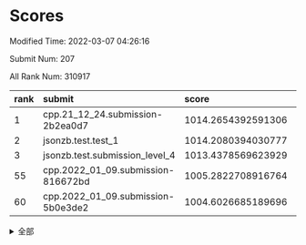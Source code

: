 # Scores

Modified Time: 2022-03-07 04:26:16

Submit Num: 207

All Rank Num: 310917

| rank |               submit               |       score        |       sigma        | pk_num |
| :--- | :--------------------------------- | :----------------- | :----------------- | :----- |
| 1    | cpp.21_12_24.submission-2b2ea0d7   | 1014.2654392591306 | 0.8051318942021292 | 6006   |
| 2    | jsonzb.test.test_1                 | 1014.2080394030777 | 0.8540462624460965 | 6004   |
| 3    | jsonzb.test.submission_level_4     | 1013.4378569623929 | 0.7987797650970663 | 6005   |
| 55   | cpp.2022_01_09.submission-816672bd | 1005.2822708916764 | 0.7199273120800773 | 6011   |
| 60   | cpp.2022_01_09.submission-5b0e3de2 | 1004.6026685189696 | 0.7194737833160519 | 6012   |


<details>
<summary>全部</summary>

| rank |                 submit                 |       score        |       sigma        | pk_num |
| :--- | :------------------------------------- | :----------------- | :----------------- | :----- |
| 1    | cpp.21_12_24.submission-2b2ea0d7       | 1014.2654392591306 | 0.8051318942021292 | 6006   |
| 2    | jsonzb.test.test_1                     | 1014.2080394030777 | 0.8540462624460965 | 6004   |
| 3    | jsonzb.test.submission_level_4         | 1013.4378569623929 | 0.7987797650970663 | 6005   |
| 4    | gobigger.level_3.submission_level_3_45 | 1011.3967745438066 | 0.7767702354430536 | 6006   |
| 5    | gobigger.level_3.submission_level_3_34 | 1011.2868426718727 | 0.7641831703689943 | 6006   |
| 6    | gobigger.level_3.submission_level_3_46 | 1011.2828082580932 | 0.7590475118110879 | 6004   |
| 7    | gobigger.level_3.submission_level_3_2  | 1011.0546382334082 | 0.7437427919870608 | 6014   |
| 8    | gobigger.level_3.submission_level_3_31 | 1011.0488865103663 | 0.7652944934646765 | 6007   |
| 9    | gobigger.level_3.submission_level_3_0  | 1011.0402836389629 | 0.771143746981382  | 6005   |
| 10   | gobigger.level_3.submission_level_3_37 | 1010.6421454072337 | 0.7536270081594364 | 6008   |
| 11   | gobigger.level_3.submission_level_3_21 | 1010.6100055506746 | 0.7725719217989534 | 6004   |
| 12   | gobigger.level_3.submission_level_3_10 | 1010.4168948638121 | 0.7360018456136151 | 6012   |
| 13   | gobigger.level_3.submission_level_3_14 | 1010.3533587210268 | 0.7586857689762508 | 6009   |
| 14   | gobigger.level_3.submission_level_3_43 | 1010.3429454648879 | 0.7629862783745315 | 6005   |
| 15   | gobigger.level_3.submission_level_3_47 | 1010.333986850776  | 0.762503192061964  | 6007   |
| 16   | gobigger.level_3.submission_level_3_25 | 1010.2852429475093 | 0.7781605827467649 | 6010   |
| 17   | gobigger.level_3.submission_level_3_22 | 1010.1756058017808 | 0.7527900710348254 | 6003   |
| 18   | gobigger.level_3.submission_level_3_4  | 1010.0648643185251 | 0.7598826546144274 | 6007   |
| 19   | gobigger.level_3.submission_level_3_1  | 1010.0346574970135 | 0.753405446849389  | 6011   |
| 20   | gobigger.level_3.submission_level_3_11 | 1009.9359983734531 | 0.7566157792641696 | 6003   |
| 21   | gobigger.level_3.submission_level_3_44 | 1009.9147823859738 | 0.7451909298277856 | 6004   |
| 22   | gobigger.level_3.submission_level_3_23 | 1009.9032745454892 | 0.7722123294637536 | 6013   |
| 23   | gobigger.level_3.submission_level_3_9  | 1009.893498332877  | 0.7713228813440606 | 6006   |
| 24   | gobigger.level_3.submission_level_3_27 | 1009.8712950939473 | 0.7555377950177742 | 6009   |
| 25   | gobigger.level_3.submission_level_3_15 | 1009.8321403963026 | 0.7512264771980306 | 6010   |
| 26   | gobigger.level_3.submission_level_3_49 | 1009.7803391871536 | 0.7362265273801638 | 6012   |
| 27   | gobigger.level_3.submission_level_3_41 | 1009.7397831442705 | 0.7405384231100651 | 6008   |
| 28   | gobigger.level_3.submission_level_3_13 | 1009.7012035825397 | 0.7578054779326359 | 6009   |
| 29   | gobigger.level_3.submission_level_3_19 | 1009.6825565811234 | 0.7472326137160761 | 6007   |
| 30   | gobigger.level_3.submission_level_3_5  | 1009.5792841420822 | 0.747509469890953  | 6007   |
| 31   | gobigger.level_3.submission_level_3_29 | 1009.5669672013919 | 0.7546059935912504 | 6012   |
| 32   | gobigger.level_3.submission_level_3_35 | 1009.5586271942783 | 0.7564093919740081 | 6007   |
| 33   | gobigger.level_3.submission_level_3_18 | 1009.5492472251196 | 0.749839535196475  | 6007   |
| 34   | gobigger.level_3.submission_level_3_48 | 1009.5085451712629 | 0.7731252448337745 | 6013   |
| 35   | gobigger.level_3.submission_level_3_28 | 1009.4115957546298 | 0.7732065724004642 | 6008   |
| 36   | gobigger.level_3.submission_level_3_26 | 1009.3754906785532 | 0.7329192689813013 | 6008   |
| 37   | gobigger.level_3.submission_level_3_36 | 1009.3329809899802 | 0.7518599458958942 | 6012   |
| 38   | gobigger.level_3.submission_level_3_20 | 1009.3228886456251 | 0.7563606432220925 | 6009   |
| 39   | gobigger.level_3.submission_level_3_7  | 1009.2266548345533 | 0.7498593582237227 | 6010   |
| 40   | gobigger.level_3.submission_level_3_6  | 1009.1805791342691 | 0.7586265227615315 | 6004   |
| 41   | gobigger.level_3.submission_level_3_42 | 1009.1643480202468 | 0.7657716073714498 | 6014   |
| 42   | gobigger.level_3.submission_level_3_17 | 1009.1463379344268 | 0.7386163161727074 | 6008   |
| 43   | gobigger.level_3.submission_level_3_16 | 1009.0894915566713 | 0.7523994064783404 | 6009   |
| 44   | gobigger.level_3.submission_level_3_32 | 1008.9550394871069 | 0.737409846158127  | 6008   |
| 45   | gobigger.level_3.submission_level_3_8  | 1008.8592856397721 | 0.7326484138501009 | 6008   |
| 46   | gobigger.level_3.submission_level_3_38 | 1008.8516068333669 | 0.7357173857496898 | 6006   |
| 47   | gobigger.level_3.submission_level_3_40 | 1008.735561916717  | 0.757051046547247  | 6010   |
| 48   | gobigger.level_3.submission_level_3_39 | 1008.6307568896692 | 0.7695571525427751 | 6010   |
| 49   | gobigger.level_3.submission_level_3_3  | 1008.5945109910549 | 0.7411402072597738 | 6004   |
| 50   | gobigger.level_3.submission_level_3_33 | 1008.4593659624762 | 0.7343228497606105 | 6003   |
| 51   | gobigger.level_3.submission_level_3_12 | 1008.1439092260608 | 0.7324461058031064 | 6014   |
| 52   | gobigger.level_3.submission_level_3_30 | 1007.4996249158072 | 0.7527904129581924 | 6017   |
| 53   | gobigger.level_3.submission_level_3_24 | 1007.1445871938623 | 0.7301403017733292 | 6009   |
| 54   | gobigger.level_1.submission_level_1_10 | 1005.4284912570247 | 0.7121382452798595 | 6011   |
| 55   | cpp.2022_01_09.submission-816672bd     | 1005.2822708916764 | 0.7199273120800773 | 6011   |
| 56   | gobigger.level_1.submission_level_1_36 | 1004.8873773734551 | 0.7299802894736127 | 6009   |
| 57   | gobigger.level_1.submission_level_1_12 | 1004.8397539582782 | 0.7274158549029935 | 6006   |
| 58   | gobigger.level_1.submission_level_1_39 | 1004.6651899503354 | 0.7286310022863526 | 6011   |
| 59   | gobigger.level_1.submission_level_1_9  | 1004.6474143864314 | 0.7132468454979801 | 6006   |
| 60   | cpp.2022_01_09.submission-5b0e3de2     | 1004.6026685189696 | 0.7194737833160519 | 6012   |
| 61   | gobigger.level_1.submission_level_1_46 | 1004.0842757476802 | 0.711174371176411  | 6004   |
| 62   | gobigger.level_1.submission_level_1_22 | 1004.0796049361097 | 0.7143421585773156 | 6010   |
| 63   | gobigger.level_1.submission_level_1_42 | 1004.0325306756113 | 0.7112299485893928 | 6017   |
| 64   | gobigger.level_1.submission_level_1_41 | 1003.9738757878279 | 0.7257246845091069 | 6008   |
| 65   | gobigger.level_1.submission_level_1_4  | 1003.9185649327783 | 0.7158841652515163 | 6005   |
| 66   | gobigger.level_1.submission_level_1_18 | 1003.8947996673696 | 0.717093985185864  | 6008   |
| 67   | gobigger.level_1.submission_level_1_38 | 1003.807933675877  | 0.7178939343366365 | 6006   |
| 68   | gobigger.level_1.submission_level_1_2  | 1003.8060357025943 | 0.7196003345857667 | 6009   |
| 69   | gobigger.level_1.submission_level_1_49 | 1003.7598195274678 | 0.7189053746261154 | 6012   |
| 70   | gobigger.level_1.submission_level_1_45 | 1003.6934128992459 | 0.7078961960265223 | 6007   |
| 71   | gobigger.level_1.submission_level_1_47 | 1003.667485878584  | 0.7086291471529446 | 6010   |
| 72   | gobigger.level_1.submission_level_1_28 | 1003.5825884881076 | 0.7186890321204539 | 6007   |
| 73   | gobigger.level_1.submission_level_1_44 | 1003.5349729178995 | 0.7116365812242055 | 6009   |
| 74   | gobigger.level_1.submission_level_1_24 | 1003.5319482351358 | 0.7198432212498326 | 6010   |
| 75   | gobigger.level_1.submission_level_1_14 | 1003.4784639616757 | 0.714381794788492  | 6013   |
| 76   | gobigger.level_1.submission_level_1_1  | 1003.4499782081292 | 0.725334002147559  | 6010   |
| 77   | gobigger.level_1.submission_level_1_48 | 1003.4397649361832 | 0.7179838332872083 | 6006   |
| 78   | gobigger.level_1.submission_level_1_30 | 1003.4315038577417 | 0.7062970014705752 | 6010   |
| 79   | gobigger.level_1.submission_level_1_34 | 1003.4014838912516 | 0.7140618241372093 | 6011   |
| 80   | gobigger.level_1.submission_level_1_32 | 1003.3561325421963 | 0.7165064366171211 | 6008   |
| 81   | gobigger.level_1.submission_level_1_3  | 1003.2374351066644 | 0.7235246445395076 | 6012   |
| 82   | gobigger.level_1.submission_level_1_13 | 1003.2263362042962 | 0.7131737594891913 | 6006   |
| 83   | gobigger.level_1.submission_level_1_0  | 1003.2145732451962 | 0.7189408994328219 | 6011   |
| 84   | gobigger.level_1.submission_level_1_20 | 1003.165952300492  | 0.7111869525211361 | 6006   |
| 85   | gobigger.level_1.submission_level_1_25 | 1003.153702039978  | 0.7160738816006146 | 6007   |
| 86   | gobigger.level_1.submission_level_1_35 | 1003.1460508887311 | 0.717479956609503  | 6007   |
| 87   | gobigger.level_1.submission_level_1_23 | 1003.1235149872383 | 0.7160975362070544 | 6007   |
| 88   | gobigger.level_1.submission_level_1_21 | 1003.1159195933799 | 0.7188574980874224 | 6007   |
| 89   | gobigger.level_1.submission_level_1_15 | 1003.0592131142644 | 0.70366299153889   | 6005   |
| 90   | gobigger.level_1.submission_level_1_5  | 1003.0333651065312 | 0.7142780066726433 | 6009   |
| 91   | gobigger.level_1.submission_level_1_40 | 1002.9617600098965 | 0.7178645066859559 | 6009   |
| 92   | gobigger.level_1.submission_level_1_37 | 1002.9148350676645 | 0.7151816799973809 | 6007   |
| 93   | gobigger.level_1.submission_level_1_43 | 1002.7930821226886 | 0.7086597224568778 | 6002   |
| 94   | gobigger.level_1.submission_level_1_19 | 1002.7409231112347 | 0.7060599076117873 | 6014   |
| 95   | gobigger.level_1.submission_level_1_29 | 1002.7155743993208 | 0.7072830257665625 | 6007   |
| 96   | gobigger.level_1.submission_level_1_31 | 1002.6785209545013 | 0.712027509865482  | 6011   |
| 97   | gobigger.level_1.submission_level_1_33 | 1002.6152486444632 | 0.7142790484053881 | 6012   |
| 98   | gobigger.level_1.submission_level_1_27 | 1002.6030109187255 | 0.706236193989047  | 6009   |
| 99   | gobigger.level_1.submission_level_1_16 | 1002.5649385886197 | 0.7166984456765304 | 6012   |
| 100  | gobigger.level_1.submission_level_1_6  | 1002.5567161778022 | 0.7147178777179826 | 6011   |
| 101  | gobigger.level_1.submission_level_1_7  | 1002.5161864285062 | 0.7152774691813621 | 6009   |
| 102  | gobigger.level_1.submission_level_1_26 | 1002.3176843879257 | 0.7137808490125362 | 6005   |
| 103  | gobigger.level_1.submission_level_1_8  | 1001.9526858016194 | 0.709751093585088  | 6008   |
| 104  | gobigger.level_1.submission_level_1_11 | 1001.7882007004936 | 0.7079229611606704 | 6005   |
| 105  | gobigger.level_1.submission_level_1_17 | 1001.3233476830106 | 0.7051323494683214 | 6010   |
| 106  | gobigger.random.submission_random_13   | 997.5682386229377  | 0.7053154071203148 | 6003   |
| 107  | gobigger.random.submission_random_42   | 997.3788733904291  | 0.6979834433821025 | 6008   |
| 108  | gobigger.random.submission_random_25   | 997.0182630622086  | 0.7037818339750318 | 6012   |
| 109  | gobigger.random.submission_random_39   | 996.7747813488252  | 0.717877218376361  | 6008   |
| 110  | gobigger.random.submission_random_15   | 996.7692121609043  | 0.705442373575125  | 6003   |
| 111  | gobigger.random.submission_random_43   | 996.6457193383042  | 0.708181986080161  | 6007   |
| 112  | gobigger.random.submission_random_40   | 996.5870002050741  | 0.7054143985274149 | 6003   |
| 113  | gobigger.random.submission_random_38   | 996.5517748030817  | 0.7169370865345032 | 6012   |
| 114  | gobigger.random.submission_random_1    | 996.4821693781114  | 0.7073127742043566 | 6011   |
| 115  | gobigger.random.submission_random_21   | 996.4466290535853  | 0.7053568955117879 | 6005   |
| 116  | gobigger.random.submission_random_24   | 996.3447243296159  | 0.6969790191355743 | 6008   |
| 117  | gobigger.random.submission_random_36   | 996.3403350200342  | 0.7107806735313854 | 6008   |
| 118  | gobigger.random.submission_random_22   | 996.3393194651977  | 0.711919606599719  | 6004   |
| 119  | gobigger.random.submission_random_35   | 996.3331418306998  | 0.7062331518887384 | 6007   |
| 120  | gobigger.random.submission_random_44   | 996.2777244262708  | 0.7125322045403607 | 6008   |
| 121  | gobigger.random.submission_random_26   | 996.2730139794046  | 0.7000590910585125 | 6006   |
| 122  | gobigger.random.submission_random_28   | 996.2167364442471  | 0.7225486733011701 | 6010   |
| 123  | gobigger.random.submission_random_10   | 996.2129644076322  | 0.7188739592214618 | 6008   |
| 124  | gobigger.random.submission_random_11   | 996.1656880956025  | 0.7127843272521632 | 6004   |
| 125  | gobigger.random.submission_random_49   | 996.1024292533572  | 0.7051741084180314 | 6009   |
| 126  | gobigger.random.submission_random_8    | 996.0791102949939  | 0.7084882035179071 | 6012   |
| 127  | gobigger.random.submission_random_32   | 996.0376657224673  | 0.7126477674746721 | 6014   |
| 128  | gobigger.random.submission_random_19   | 995.8974614718093  | 0.7105374550189628 | 6008   |
| 129  | gobigger.random.submission_random_6    | 995.8905264480043  | 0.6994332590299943 | 6006   |
| 130  | gobigger.random.submission_random_4    | 995.879895919977   | 0.7126316454177243 | 6007   |
| 131  | gobigger.random.submission_random_3    | 995.8237367678306  | 0.7117115166449202 | 6008   |
| 132  | gobigger.random.submission_random_27   | 995.8044210204978  | 0.7163897013954658 | 6010   |
| 133  | gobigger.random.submission_random_41   | 995.8020625793471  | 0.7195840339155107 | 6010   |
| 134  | gobigger.random.submission_random_37   | 995.7798359154901  | 0.7074856019956351 | 6010   |
| 135  | gobigger.random.submission_random_18   | 995.7568715414682  | 0.7026302008107811 | 6009   |
| 136  | gobigger.random.submission_random_0    | 995.7477843567517  | 0.7102900819901241 | 6010   |
| 137  | gobigger.random.submission_random_29   | 995.7259848172167  | 0.7132042918607838 | 6005   |
| 138  | gobigger.random.submission_random_14   | 995.718948031314   | 0.7194882079919616 | 6008   |
| 139  | gobigger.random.submission_random_2    | 995.6976196717827  | 0.7173783623311811 | 6009   |
| 140  | gobigger.random.submission_random_33   | 995.6921231359277  | 0.7164127461988925 | 6005   |
| 141  | gobigger.random.submission_random_16   | 995.6889220567394  | 0.7059432161953753 | 6008   |
| 142  | gobigger.random.submission_random_48   | 995.6637683577919  | 0.7149212166935484 | 6007   |
| 143  | gobigger.random.submission_random_9    | 995.6288101935482  | 0.7226852697175902 | 6006   |
| 144  | gobigger.random.submission_random_45   | 995.596963634814   | 0.709950033470201  | 6001   |
| 145  | gobigger.random.submission_random_34   | 995.5509558660801  | 0.7071748281181732 | 6007   |
| 146  | gobigger.random.submission_random_7    | 995.5271415192489  | 0.7074472148176036 | 6009   |
| 147  | gobigger.random.submission_random_5    | 995.5118012924263  | 0.7037611764732484 | 6011   |
| 148  | gobigger.random.submission_random_46   | 995.3904849173928  | 0.7111083067448707 | 6005   |
| 149  | gobigger.random.submission_random_31   | 995.348988832244   | 0.714399563134611  | 6010   |
| 150  | gobigger.random.submission_random_20   | 995.2957725154633  | 0.7110926341546397 | 6011   |
| 151  | gobigger.random.submission_random_17   | 995.2666246541027  | 0.7069624873772855 | 6009   |
| 152  | gobigger.random.submission_random_23   | 995.1946670090591  | 0.7066125318730251 | 6012   |
| 153  | gobigger.random.submission_random_30   | 995.1942933237482  | 0.7231092850534957 | 6012   |
| 154  | gobigger.random.submission_random_12   | 994.7921002736697  | 0.700856565699572  | 6005   |
| 155  | gobigger.level_2.submission_level_2_41 | 994.3254353659082  | 0.7160162891524203 | 6014   |
| 156  | gobigger.random.submission_random_47   | 993.9882339177475  | 0.7313708732118023 | 6006   |
| 157  | gobigger.level_2.submission_level_2_22 | 993.9795491884511  | 0.7396144246752885 | 6009   |
| 158  | gobigger.level_2.submission_level_2_25 | 993.9708324455222  | 0.7284185908667827 | 6008   |
| 159  | gobigger.level_2.submission_level_2_23 | 993.9490610968069  | 0.7384864464720186 | 6004   |
| 160  | gobigger.level_2.submission_level_2_14 | 993.6470453258595  | 0.7336547098517224 | 6012   |
| 161  | gobigger.level_2.submission_level_2_15 | 993.5364882903564  | 0.7429613141158296 | 6010   |
| 162  | gobigger.level_2.submission_level_2_47 | 993.5315374901732  | 0.7309367639948523 | 6003   |
| 163  | gobigger.level_2.submission_level_2_44 | 993.4839339608119  | 0.7325239005083037 | 6008   |
| 164  | gobigger.level_2.submission_level_2_30 | 993.2643146854921  | 0.740428525125162  | 6004   |
| 165  | gobigger.level_2.submission_level_2_19 | 993.1642479906812  | 0.7337804670262735 | 6012   |
| 166  | gobigger.level_2.submission_level_2_10 | 993.1636461503009  | 0.7412054749290242 | 6005   |
| 167  | gobigger.level_2.submission_level_2_13 | 993.040920695695   | 0.7368681036798982 | 6013   |
| 168  | gobigger.level_2.submission_level_2_9  | 992.9927588139069  | 0.7367822179800123 | 6012   |
| 169  | gobigger.level_2.submission_level_2_6  | 992.8949345020098  | 0.7196590661007589 | 6005   |
| 170  | gobigger.level_2.submission_level_2_21 | 992.8936832658662  | 0.7374474048581894 | 6006   |
| 171  | gobigger.level_2.submission_level_2_16 | 992.8916970733542  | 0.7375061311974994 | 6009   |
| 172  | gobigger.level_2.submission_level_2_34 | 992.8859351116124  | 0.722913869691831  | 6008   |
| 173  | gobigger.level_2.submission_level_2_24 | 992.863894687609   | 0.7603254974897148 | 6009   |
| 174  | gobigger.level_2.submission_level_2_32 | 992.7275843627299  | 0.744224355581337  | 6006   |
| 175  | gobigger.level_2.submission_level_2_3  | 992.6469213672592  | 0.7364900336850918 | 6007   |
| 176  | gobigger.level_2.submission_level_2_39 | 992.5619183087018  | 0.7397495171555499 | 6007   |
| 177  | gobigger.level_2.submission_level_2_11 | 992.5172646942864  | 0.7463193661598988 | 6005   |
| 178  | gobigger.level_2.submission_level_2_49 | 992.5068773592681  | 0.7385531266153972 | 6009   |
| 179  | gobigger.level_2.submission_level_2_8  | 992.4852136076738  | 0.7467259420033489 | 6002   |
| 180  | gobigger.level_2.submission_level_2_12 | 992.3196872270938  | 0.7346357525930175 | 6007   |
| 181  | gobigger.level_2.submission_level_2_1  | 992.3114498648368  | 0.7520068267658666 | 6010   |
| 182  | gobigger.level_2.submission_level_2_28 | 992.2825463343461  | 0.7492483739979968 | 6012   |
| 183  | gobigger.level_2.submission_level_2_20 | 992.213711916932   | 0.7621692854194552 | 6006   |
| 184  | gobigger.level_2.submission_level_2_46 | 992.2037645908968  | 0.7298259112379867 | 6007   |
| 185  | gobigger.level_2.submission_level_2_0  | 992.1177603784487  | 0.7536897332855875 | 6010   |
| 186  | gobigger.level_2.submission_level_2_18 | 991.941828332953   | 0.7754933019232898 | 6004   |
| 187  | gobigger.level_2.submission_level_2_40 | 991.8522152731472  | 0.7618211100732534 | 6010   |
| 188  | gobigger.level_2.submission_level_2_7  | 991.7160052542939  | 0.746406940145851  | 6009   |
| 189  | gobigger.level_2.submission_level_2_48 | 991.7113116166029  | 0.75575984476613   | 6007   |
| 190  | gobigger.level_2.submission_level_2_37 | 991.6978275527939  | 0.7381587315560902 | 6001   |
| 191  | gobigger.level_2.submission_level_2_42 | 991.5918779391303  | 0.7602612337211149 | 6009   |
| 192  | gobigger.level_2.submission_level_2_2  | 991.583546087924   | 0.7501580210189556 | 6012   |
| 193  | gobigger.level_2.submission_level_2_4  | 991.5735566846209  | 0.740144203813234  | 6004   |
| 194  | gobigger.level_2.submission_level_2_33 | 991.4703532902201  | 0.7525293552828727 | 6007   |
| 195  | gobigger.level_2.submission_level_2_26 | 991.4156053361952  | 0.7494783057497263 | 6011   |
| 196  | gobigger.level_2.submission_level_2_45 | 991.379530495503   | 0.7599348763123781 | 6008   |
| 197  | gobigger.level_2.submission_level_2_5  | 991.2490156062647  | 0.7526898726915162 | 6011   |
| 198  | gobigger.level_2.submission_level_2_38 | 991.1733028007933  | 0.7586340479107537 | 6002   |
| 199  | gobigger.level_2.submission_level_2_27 | 991.0742538415296  | 0.7305127914350661 | 6006   |
| 200  | gobigger.level_2.submission_level_2_29 | 990.978470007962   | 0.7739692410860615 | 6005   |
| 201  | gobigger.level_2.submission_level_2_17 | 990.6868355980627  | 0.7531767095811307 | 6010   |
| 202  | gobigger.level_2.submission_level_2_35 | 990.6696646260575  | 0.7587774727014608 | 6007   |
| 203  | gobigger.level_2.submission_level_2_43 | 990.6406266440131  | 0.7614487298038883 | 6005   |
| 204  | gobigger.level_2.submission_level_2_36 | 990.6130577282478  | 0.7618161114249223 | 6005   |
| 205  | gobigger.level_2.submission_level_2_31 | 990.5602295284717  | 0.7593874071549925 | 6003   |
| 206  | gobigger.none.submission_none_1        | 978.8702812949879  | 1.2849036739498854 | 6009   |
| 207  | gobigger.none.submission_none_0        | 975.7962561219939  | 1.5223032844139572 | 6008   |

</details>